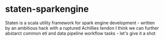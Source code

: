 # staten-sparkengine
Staten is a scala utility framework for spark engine development - written by an ambitious hack with a ruptured Achillies tendon
I think we can further abstarct common etl and data pipeline workflow tasks - let's give it a shot
